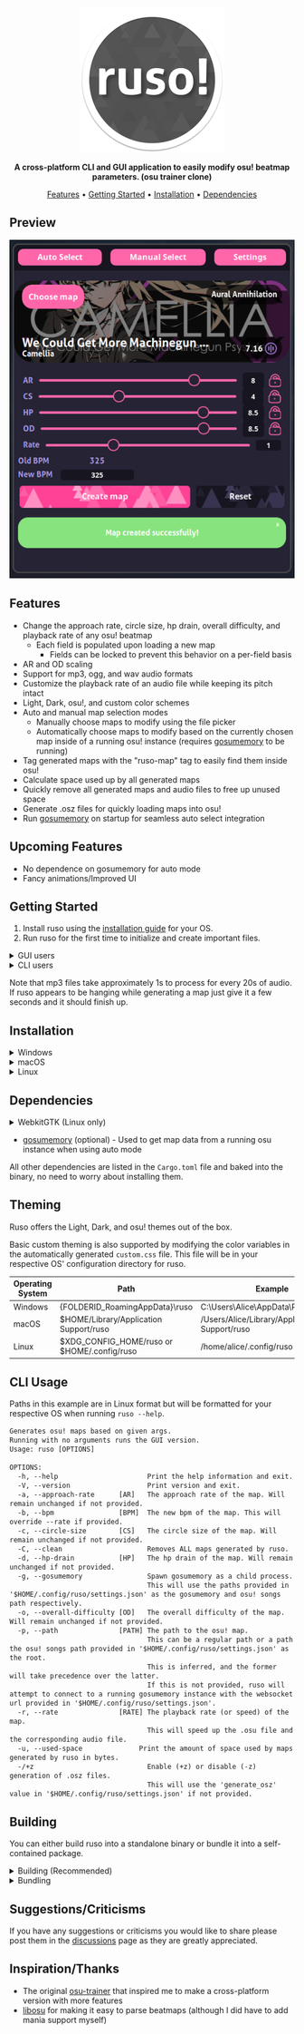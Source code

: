 <div align="center">
<img src="assets/icons/ruso.png" width="256" height="256" alt-text="ruso-icon">

**A cross-platform CLI and GUI application to easily modify osu! beatmap parameters. (osu trainer clone)**

[Features](#features) •
[Getting Started](#getting-started) •
[Installation](#installation) •
[Dependencies](#dependencies)

</div>

## Preview

<p align="center"> 
    <img src="assets/ruso-preview.png" alt-text="ruso-preview"/>
    <!-- <video alt-text="ruso-video" src="https://github.com/Cyanistic/ruso/assets/61608977/9d873855-38a4-4ca5-b186-fe66d65b2693"></video> -->
</p>


## Features

- Change the approach rate, circle size, hp drain, overall difficulty, and playback rate of any osu! beatmap
    - Each field is populated upon loading a new map
        - Fields can be locked to prevent this behavior on a per-field basis
- AR and OD scaling
- Support for mp3, ogg, and wav audio formats
- Customize the playback rate of an audio file while keeping its pitch intact
- Light, Dark, osu!, and custom color schemes
- Auto and manual map selection modes
    - Manually choose maps to modify using the file picker
    - Automatically choose maps to modify based on the currently chosen map inside of a running osu! instance (requires [gosumemory] to be running)
- Tag generated maps with the "ruso-map" tag to easily find them inside osu!
- Calculate space used up by all generated maps
- Quickly remove all generated maps and audio files to free up unused space
- Generate .osz files for quickly loading maps into osu!
- Run [gosumemory] on startup for seamless auto select integration

## Upcoming Features

- No dependence on gosumemory for auto mode
- Fancy animations/Improved UI

## Getting Started

1. Install ruso using the [installation guide](#installation) for your OS.
2. Run ruso for the first time to initialize and create important files.

<details> 
<summary>GUI users</summary>

>   Enter the settings tab and set your osu! songs path as well as the path of your [gosumemory executable](#dependencies) if you plan to use auto mode.

</details>

<details> 
<summary>CLI users</summary>

>   Run `ruso --help` or check out the [usage](#cli-usage) section for help info to get started.

</details> 

Note that mp3 files take approximately 1s to process for every 20s of audio. If ruso appears to be hanging while generating a map just give it a few seconds and it should finish up.

## Installation

<details>
   <summary>Windows</summary>

>   Download the latest release of `ruso-x86_64-pc-windows-msvc.exe` from the [releases] page.

</details>

<details>
   <summary>macOS</summary>

>   Download the latest release for your respective architecture from the [releases] page.
> 
> | Architecture    | File                        |
> | --------------- | --------------------------- |
> | Apple Silicon   | `ruso-aarch64-apple-darwin` |
> | Intel           | `ruso-x86_64-apple-darwin`  |

</details>

<details>
   <summary>Linux</summary>
    
>   Make sure you've installed the necessary [dependencies](#dependencies).
>
> | Distribution                    | Method                                                |
> |---------------------------------|-------------------------------------------------------|
> | Debian                          | `ruso_x.x.x_amd64.deb` from [releases]                |
> | Arch Linux (AUR)                | `yay -S ruso-bin` (not working yet)                   |
> | Any (Recommended if not listed) | `ruso-x86_64-unknown-linux-gnu` from [releases]       |
> | Any                             | `ruso_x.x.x_amd64.AppImage` from [releases]           |

</details>

## Dependencies

<details>
    <summary>WebkitGTK (Linux only)</summary>

>   Required by GUI to draw the main window
>
> | Distribution | Method                                                                             |
> |--------------|------------------------------------------------------------------------------------|
> | Debian       | `sudo apt install libwebkit2gtk-4.1-dev libgtk-3-dev libayatana-appindicator3-dev` |
> | Arch Linux   | `sudo pacman -S webkit2gtk-4.1 gtk3 libappindicator-gtk3`                          |
> | Fedora/RHEL  | `sudo dnf install webkit2gtk4.1-devel libappindicator-gtk3-devel`                  |
> | openSUSE     | `sudo zypper install webkit2gtk3-soup2-devel libappindicator3-1`                   |
> | Gentoo       | `sudo emerge --ask net-libs/webkit-gtk:4.1 dev-libs/libappindicator`               |
> | Void         | `sudo xbps-install -S libwebkit2gtk41 gtk+3-devel libappindicator`                 |

</details>

- [gosumemory] (optional) - Used to get map data from a running osu instance when using auto mode

All other dependencies are listed in the `Cargo.toml` file and baked into the binary, no need to worry about installing them.

## Theming

Ruso offers the Light, Dark, and osu! themes out of the box. 

Basic custom theming is also supported by modifying the color variables in the automatically generated `custom.css` file. This file will be in your respective OS' configuration directory for ruso.

| Operating System | Path                                        | Example                                       |
|------------------|---------------------------------------------|-----------------------------------------------|
| Windows          | {FOLDERID_RoamingAppData}\ruso              | C:\Users\Alice\AppData\Roaming\ruso           |
| macOS            | $HOME/Library/Application Support/ruso      | /Users/Alice/Library/Application Support/ruso |
| Linux            | $XDG_CONFIG_HOME/ruso or $HOME/.config/ruso | /home/alice/.config/ruso                      |

## CLI Usage

Paths in this example are in Linux format but will be formatted for your respective OS when running `ruso --help`.
```
Generates osu! maps based on given args.
Running with no arguments runs the GUI version.
Usage: ruso [OPTIONS]

OPTIONS:
  -h, --help                      Print the help information and exit.
  -V, --version                   Print version and exit.
  -a, --approach-rate      [AR]   The approach rate of the map. Will remain unchanged if not provided.
  -b, --bpm                [BPM]  The new bpm of the map. This will override --rate if provided.
  -c, --circle-size        [CS]   The circle size of the map. Will remain unchanged if not provided.
  -C, --clean                     Removes ALL maps generated by ruso.
  -d, --hp-drain           [HP]   The hp drain of the map. Will remain unchanged if not provided.
  -g, --gosumemory                Spawn gosumemory as a child process.
                                  This will use the paths provided in '$HOME/.config/ruso/settings.json' as the gosumemory and osu! songs path respectively.
  -o, --overall-difficulty [OD]   The overall difficulty of the map. Will remain unchanged if not provided.
  -p, --path               [PATH] The path to the osu! map.
                                  This can be a regular path or a path the osu! songs path provided in '$HOME/.config/ruso/settings.json' as the root.
                                  This is inferred, and the former will take precedence over the latter.
                                  If this is not provided, ruso will attempt to connect to a running gosumemory instance with the websocket url provided in '$HOME/.config/ruso/settings.json'.
  -r, --rate               [RATE] The playback rate (or speed) of the map.
                                  This will speed up the .osu file and the corresponding audio file.
  -u, --used-space              Print the amount of space used by maps generated by ruso in bytes.
  -/+z                            Enable (+z) or disable (-z) generation of .osz files.
                                  This will use the 'generate_osz' value in '$HOME/.config/ruso/settings.json' if not provided.
```
## Building

You can either build ruso into a standalone binary or bundle it into a self-contained package.

<details>
    <summary>Building (Recommended)</summary>

> Building ruso requires an up-to-date installation of [cargo] and the [dependencies](#dependencies).
> 
> 1. Clone the repo and cd into it.
> ```
> git clone https://github.com/Cyanistic/ruso.git
> cd ruso
> ```
> 2. Use cargo to build the application.
> ```
> cargo build --release
> ```
> That's it! The build artifacts will be in `target/release`. 

</details>

<details>
    <summary>Bundling</summary>

>Building ruso requires an up-to-date installation of [cargo], the [Dioxus CLI] and the [dependencies](#dependencies).
>
>1. Clone the repo and cd into it.
>```
>git clone https://github.com/Cyanistic/ruso.git
>cd ruso
>```
>2. Use the Dioxus CLI to bundle the application for your platform.
>```
>dx bundle --release
>```
>That's it! The bundled build artifacts of the application will be in `dist/bundle`. 

</details>

## Suggestions/Criticisms

If you have any suggestions or criticisms you would like to share please post them in the [discussions](https://github.com/Cyanistic/ruso/discussions) page as they are greatly appreciated.

## Inspiration/Thanks

- The original [osu-trainer](https://github.com/FunOrange/osu-trainer) that inspired me to make a cross-platform version with more features
- [libosu](https://github.com/iptq/libosu) for making it easy to parse beatmaps (although I did have to add mania support myself)

[cargo]: https://www.rust-lang.org/tools/install
[Dioxus CLI]: https://dioxuslabs.com/learn/0.4/CLI/installation
[Dioxus dependencies]: https://dioxuslabs.com/learn/0.4/getting_started/desktop#platform-specific-dependencies
[gosumemory]: https://github.com/l3lackShark/gosumemory
[releases]: https://github.com/Cyanistic/ruso/releases/latest
